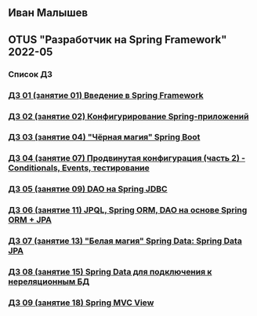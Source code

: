 ## Иван Малышев
## OTUS "Разработчик на Spring Framework" 2022-05

### Список ДЗ
### [ДЗ 01 (занятие 01) Введение в Spring Framework](https://github.com/56439/2022-05-otus-spring-malyshev/tree/master/hw-01-student-testing)
### [ДЗ 02 (занятие 02) Конфигурирование Spring-приложений](https://github.com/56439/2022-05-otus-spring-malyshev/tree/master/hw-02-student-testing)
### [ДЗ 03 (занятие 04) "Чёрная магия" Spring Boot](https://github.com/56439/2022-05-otus-spring-malyshev/tree/master/hw-03-student-testing)
### [ДЗ 04 (занятие 07) Продвинутая конфигурация (часть 2) - Conditionals, Events, тестирование](https://github.com/56439/2022-05-otus-spring-malyshev/tree/master/hw-04-student-testing)
### [ДЗ 05 (занятие 09) DAO на Spring JDBC ](https://github.com/56439/2022-05-otus-spring-malyshev/tree/master/hw-05-library)
### [ДЗ 06 (занятие 11) JPQL, Spring ORM, DAO на основе Spring ORM + JPA](https://github.com/56439/2022-05-otus-spring-malyshev/tree/master/hw-06-library)
### [ДЗ 07 (занятие 13) "Белая магия" Spring Data: Spring Data JPA](https://github.com/56439/2022-05-otus-spring-malyshev/tree/master/hw-07-library)
### [ДЗ 08 (занятие 15) Spring Data для подключения к нереляционным БД](https://github.com/56439/2022-05-otus-spring-malyshev/tree/master/hw-08-library)
### [ДЗ 09 (занятие 18) Spring MVC View](https://github.com/56439/2022-05-otus-spring-malyshev/tree/master/hw-09-library)
